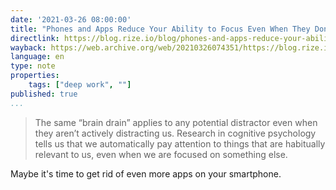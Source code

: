 ```yaml
---
date: '2021-03-26 08:00:00'
title: "Phones and Apps Reduce Your Ability to Focus Even When They Don’t Distract You"
directlink: https://blog.rize.io/blog/phones-and-apps-reduce-your-ability-to-focus-even-when-they-dont-distract-you
wayback: https://web.archive.org/web/20210326074351/https://blog.rize.io/blog/phones-and-apps-reduce-your-ability-to-focus-even-when-they-dont-distract-you
language: en
type: note
properties:
    tags: ["deep work", ""]
published: true
...
```


> The same “brain drain” applies to any potential distractor even when they aren’t actively distracting us. Research in cognitive psychology tells us that we automatically pay attention to things that are habitually relevant to us, even when we are focused on something else.

Maybe it's time to get rid of even more apps on your smartphone.